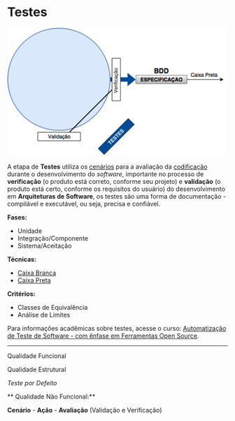 # Testes

![](/images/testes.png)

A etapa de **Testes** utiliza os [cenários](/arquitetura/cenario.md) para a avaliação da [codificação](/codigo/README.md) durante o desenvolvimento do _software_, importante no processo de **verificação** (o produto está correto, conforme seu projeto) e **validação** (o produto está certo, conforme os requisitos do usuário) do desenvolvimento em **Arquiteturas de Software**, os testes são uma forma de documentação - compilável e executável, ou seja, precisa e confiável.

**Fases:**

* Unidade
* Integração/Componente
* Sistema/Aceitação

**Técnicas:**

* [Caixa Branca](/testes/caixa-branca.md)
* [Caixa Preta](/testes/caixa-preta.md)

**Critérios:**

* Classes de Equivalência
* Análise de Limites

Para informações acadêmicas sobre testes, acesse o curso: [Automatização de Teste de Software - com ênfase em Ferramentas Open Source](http://napsol.icmc.usp.br/ats/).

---

Qualidade Funcional

Qualidade Estrutural

_Teste por Defeito_

** Qualidade Não Funcional:**

**Cenário** - **Ação** - **Avaliação** \(Validação e Verificação\)
